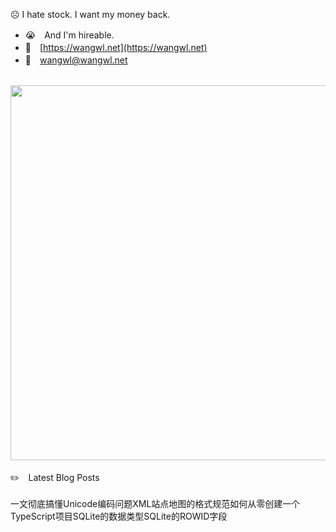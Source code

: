 ☹️ I hate stock. I want my money back.
<br/> 

- 😭　And I'm hireable.  <br/>
- 🔗　[https://wangwl.net](https://wangwl.net) <br/>
- 📧　[wangwl@wangwl.net](mailto:wangwl@wangwl.net) <br/>

<br/>

<!--
**relax-code-relax-life/relax-code-relax-life** is a ✨ _special_ ✨ repository because its `README.md` (this file) appears on your GitHub profile.

### Hi there 👋

Here are some ideas to get you started:

- 🔭 I’m currently working on ...
- 🌱 I’m currently learning ...
- 👯 I’m looking to collaborate on ...
- 🤔 I’m looking for help with ...
- 💬 Ask me about ...
- 📫 How to reach me: ...
- 😄 Pronouns: ...
- ⚡ Fun fact: ...
-->

<a href="https://wangwl.net">
<img src="https://wakatime.com/share/@af4e5be6-9435-498c-bf69-dc1ee7be920f/4ac9f278-2a4c-4902-84f8-92480b8b6a46.svg"  width=600>
</a>

<br/>
<br/>
✏️　Latest Blog Posts 
<br/><br/>


<!-- BLOG-POST-LIST:START --><a src='https://wangwl.net/static/pages/unicode.html' target=_blank>一文彻底搞懂Unicode编码问题</a><a src='https://wangwl.net/static/pages/sitemap_format.html' target=_blank>XML站点地图的格式规范</a><a src='https://wangwl.net/static/pages/starting_ts_project.html' target=_blank>如何从零创建一个TypeScript项目</a><a src='https://wangwl.net/static/pages/sqlite_datatype.html' target=_blank>SQLite的数据类型</a><a src='https://wangwl.net/static/pages/sqlite_rowid.html' target=_blank>SQLite的ROWID字段</a><!-- BLOG-POST-LIST:END -->
